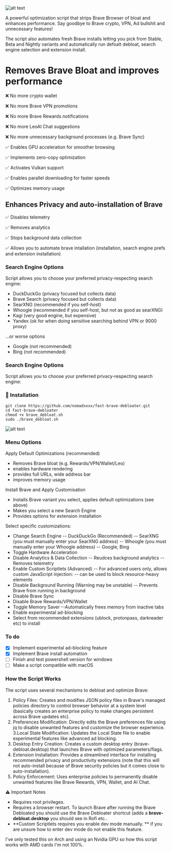 ![alt text](https://github.com/nomadxxxx/fast-brave-debloater/blob/main/logo.png) 

A powerful optimization script that strips Brave Browser of bloat and enhances performance. Say goodbye to Brave crypto, VPN, Ad bullshit and unnecessary features! 

The script also automates fresh Brave installs letting you pick from Stable, Beta and Nightly variants and automatically run defoalt debloat, search engine selection and extension install.

# Removes Brave Bloat and improves performance

❌ No more crypto wallet

❌ No more Brave VPN promotions

❌ No more Brave Rewards notifications

❌ No more LeoAI Chat suggestions

❌ No more unnecessary background processes (e.g. Brave Sync)

✅ Enables GPU acceleration for smoother browsing

✅ Implements zero-copy optimization

✅ Activates Vulkan support

✅ Enables parallel downloading for faster speeds

✅ Optimizes memory usage

## Enhances Privacy and auto-installation of Brave

✅ Disables telemetry

✅ Removes analytics

✅ Stops background data collection

✅ Allows you to automate brave intallation (installation, search engine prefs and extension installation)

### Search Engine Options
Script allows you to choose your preferred privacy-respecting search engine:

- DuckDuckGo (privacy focused but collects data)
- Brave Search (privacy focused but collects data)
- SearXNG (recommended if you self-host)
- Whoogle (recommended if you self-host, but not as good as searXNG)
- Kagi (very good engine, but expensive)
- Yandex (ok for when doing sensitive searching behind VPN or 9000 proxy)

...or worse options
- Google (not recommended)
- Bing (not recommended)
  
### Search Engine Options
Script allows you to choose your preferred privacy-respecting search engine:

### 🔧 Installation
```
git clone https://github.com/nomadxxxx/fast-brave-debloater.git
cd fast-brave-debloater
chmod +x brave_debloat.sh
sudo ./brave_debloat.sh
```
![alt text](https://github.com/nomadxxxx/fast-brave-debloater/blob/main/screenshot.png) 

### Menu Options
Apply Default Optimizations (recommended)
- Removes Brave bloat (e.g. Rewards/VPN/Wallet/Leo)
- enables hardware rendering
- provides full URLs, wide address bar
- improves memory usage

Install Brave and Apply Customisation
- Installs Brave variant you select, applies default optimizations (see above)
- Makes you select a new Search Engine
- Provides options for extension installation

Select specific customizations:
- Change Search Engine
  --  DuckDuckGo (Recommended)
  --  SearXNG (you must manually enter your SearXNG address)
  --  Whoogle (you must manually enter your Whoogle address)
  --  Google, Bing 
- Toggle Hardware Acceleration
- Disable Analytics & Data Collection
  -- Reudces background analytics
  -- Removes telemetry
- Enable Custom Scriptlets (Advanced)
  -- For advanced users only, allows custom JavaScript injection:
  -- can be used to block resource-heavy elements
- Disable Background Running (Warning may be unstable)
  -- Prevents Brave from running in background
- Disable Brave Sync
- Disable Brave Rewards/VPN/Wallet
- Toggle Memory Saver
  --Automatically frees memory from inactive tabs
- Enable experimental ad-blocking
- Select from recommended extensions (ublock, protonpass, darkreader etc) to install

### To do
- [X] Implement experimental ad-blocking feature
- [X] Implement Brave install automation
- [ ] Finish and test powershell version for windows
- [ ] Make a script compatible with macOS

### How the Script Works
The script uses several mechanisms to debloat and optimize Brave:
1. Policy Files: Creates and modifies JSON policy files in Brave's managed policies directory to control browser behavior at a system level (basically creates an enterprise policy to make changes persistent across Brave updates etc).
2. Preferences Modification: Directly edits the Brave preferences file using jq to disable unwanted features and customize the browser experience.
3.Local State Modification: Updates the Local State file to enable experimental features like advanced ad blocking.
4. Desktop Entry Creation: Creates a custom desktop entry (brave-debloat.desktop) that launches Brave with optimized parameters/flags.
5. Extension Installation: Provides a streamlined interface for installing recommended privacy and productivity extensions (note that this will not auto-install because of Brave security policies but it comes close to auto-installation).
6. Policy Enforcement: Uses enterprise policies to permanently disable unwanted features like Brave Rewards, VPN, Wallet, and AI Chat.


⚠️ Important Notes
- Requires root privileges. 
- Requires a browser restart. 
To launch Brave after running the Brave Debloated you should use the Brave Debloater shortcut (adds a **brave-debloat.desktop** you should see in Rofi etc..
- **Custom Scriptlets requires you enable dev mode manually. ** if you are unsure how to enter dev mode do not enable this feature.

I've only tested this on Arch and using an Nvidia GPU so how this script works with AMD cards I'm not 100%.
